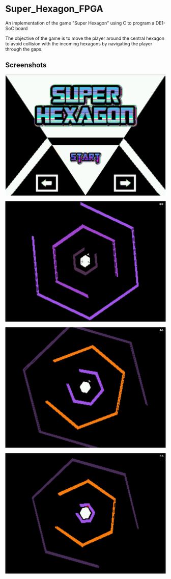 # Super_Hexagon_FPGA
An implementation of the game "Super Hexagon" using C to program a DE1-SoC board

The objective of the game is to move the player around the central hexagon to avoid collision with the incoming hexagons by navigating the player through the gaps.

## Screenshots

![title_screenshot][title]

![gameplay_screenshot_1][gameplay1]

![gameplay_screenshot_2][gameplay2]

![defeat_screenshot][defeat]

[title]: https://github.com/Navash914/Super_Hexagon_FPGA/raw/master/screenshots/super_hexagon_title.png "Title"
[gameplay1]: https://github.com/Navash914/Super_Hexagon_FPGA/raw/master/screenshots/super_hexagon.png "Super Hexagon FPGA"
[gameplay2]: https://github.com/Navash914/Super_Hexagon_FPGA/raw/master/screenshots/super_hexagon2.png "Super Hexagon FPGA"
[defeat]: https://github.com/Navash914/Super_Hexagon_FPGA/raw/master/screenshots/super_hexagon_loss.png "Defeat"

